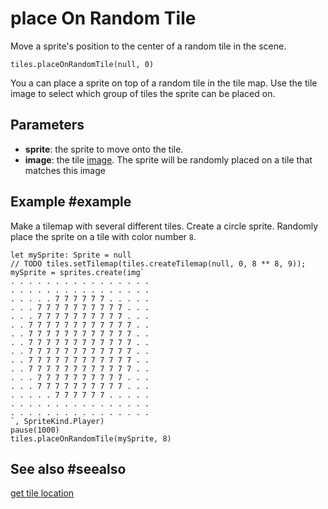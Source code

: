 # place On Random Tile

Move a sprite's position to the center of a random tile in the scene.

```sig
tiles.placeOnRandomTile(null, 0)
```

You a can place a sprite on top of a random tile in the tile map. Use the tile image to select which group of tiles the sprite can be placed on.


## Parameters

* **sprite**: the sprite to move onto the tile.
* **image**: the tile [image](/types/image). The sprite will be randomly placed on a tile that matches this image

## Example #example

Make a tilemap with several different tiles. Create a circle sprite. Randomly place the sprite on a tile with color number `8`.

```blocks
let mySprite: Sprite = null
// TODO tiles.setTilemap(tiles.createTilemap(null, 0, 8 ** 8, 9)); 
mySprite = sprites.create(img`
. . . . . . . . . . . . . . . . 
. . . . . . . . . . . . . . . . 
. . . . . 7 7 7 7 7 7 . . . . . 
. . . 7 7 7 7 7 7 7 7 7 7 . . . 
. . . 7 7 7 7 7 7 7 7 7 7 . . . 
. . 7 7 7 7 7 7 7 7 7 7 7 7 . . 
. . 7 7 7 7 7 7 7 7 7 7 7 7 . . 
. . 7 7 7 7 7 7 7 7 7 7 7 7 . . 
. . 7 7 7 7 7 7 7 7 7 7 7 7 . . 
. . 7 7 7 7 7 7 7 7 7 7 7 7 . . 
. . 7 7 7 7 7 7 7 7 7 7 7 7 . . 
. . . 7 7 7 7 7 7 7 7 7 7 . . . 
. . . 7 7 7 7 7 7 7 7 7 7 . . . 
. . . . . 7 7 7 7 7 7 . . . . . 
. . . . . . . . . . . . . . . . 
. . . . . . . . . . . . . . . . 
`, SpriteKind.Player)
pause(1000)
tiles.placeOnRandomTile(mySprite, 8)
```

## See also #seealso

[get tile location](/reference/tiles/get-tile-location)